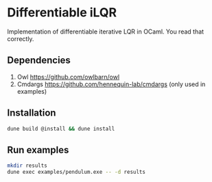 # Differentiable iLQR

Implementation of differentiable iterative LQR in OCaml. You read that correctly.

## Dependencies
1. Owl https://github.com/owlbarn/owl
2. Cmdargs https://github.com/hennequin-lab/cmdargs (only used in examples)

## Installation
```sh
dune build @install && dune install
```

## Run examples
```sh
mkdir results
dune exec examples/pendulum.exe -- -d results
```
